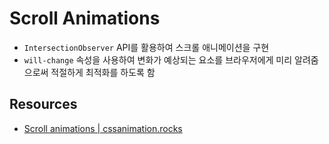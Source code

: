 # Scroll Animations

- `IntersectionObserver` API를 활용하여 스크롤 애니메이션을 구현
- `will-change` 속성을 사용하여 변화가 예상되는 요소를 브라우저에게 미리 알려줌으로써 적절하게 최적화를 하도록 함

## Resources

- [Scroll animations | cssanimation.rocks](https://cssanimation.rocks/scroll-animations/)
